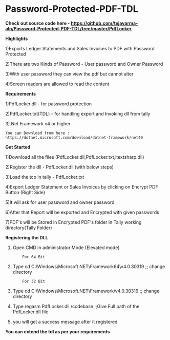 # Password-Protected-PDF-TDL

**Check out source code here - https://github.com/tejavarma-aln/Password-Protected-PDF-TDL/tree/master/PdfLocker**

**Highlights**

1)Exports Ledger Statements and Sales Invoices to PDF with Password Protected

2)There are two Kinds of Password - User password and Owner Password

3)With user password they can view the pdf but cannot alter

4)Screen readers are allowed to read the content

**Requirements**

1)PdfLocker.dll - for password protection

2)PdfLocker.txt(TDL) - for handling export and Invoking dll from tally

3).Net Framework v4 or higher 

    You can Download from here : https://dotnet.microsoft.com/download/dotnet-framework/net40
    
**Get Started**

1)Download all the files (PdfLocker.dll,PdfLocker.txt,itextsharp.dll)

2)Register the dll - PdfLocker.dll (with below steps)

3)Load the tcp in tally - PdfLocker.txt

4)Export Ledger Statement or Sales Invoices by clicking on Encrypt PDF Button (Right Side)

5)It will ask for user password and owner password

6)After that Report will be exported and Encrypted with given passwords

7)PDF's will be Stored in Encrypted PDF's folder in Tally working directory(Tally Folder)


**Registering the DLL**

1) Open CMD in administrator Mode (Elevated mode)

           For 64 Bit
2) Type cd C:\Windows\Microsoft.NET\Framework64\v4.0.30319 ;; change directory

           For 32 Bit
3) Type cd C:\Windows\Microsoft.NET\Framework\v4.0.30319 ;; change directory


4) Type regasm PdfLocker.dll /codebase ;;Give Full path of the PdfLocker.dll file

5) you will get a success message after it registered



**You can extend the tdl as per your requirements**

    

